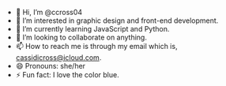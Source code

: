 - 👋 Hi, I’m @ccross04
- 👀 I’m interested in graphic design and front-end development.
- 🌱 I’m currently learning JavaScript and Python.
- 💞️ I’m looking to collaborate on anything.
- 📫 How to reach me is through my email which is, cassidicross@icloud.com.
- 😄 Pronouns: she/her
- ⚡ Fun fact: I love the color blue.

<!---
ccross04/ccross04 is a ✨ special ✨ repository because its `README.md` (this file) appears on your GitHub profile.
You can click the Preview link to take a look at your changes.
--->
